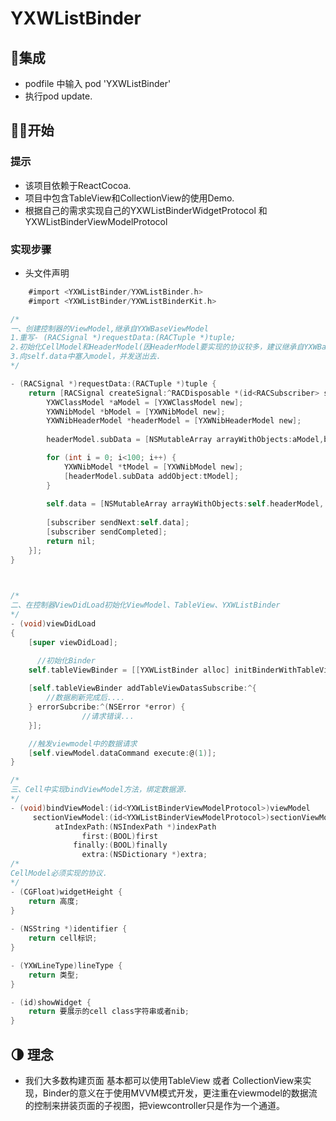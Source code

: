 # YXWListBinder

## 🏁集成

- podfile 中输入 pod 'YXWListBinder'
- 执行pod update.

## 🏃‍♂️开始

### 提示

- 该项目依赖于ReactCocoa.
- 项目中包含TableView和CollectionView的使用Demo.
- 根据自己的需求实现自己的YXWListBinderWidgetProtocol 和 YXWListBinderViewModelProtocol

### 实现步骤

- 头文件声明
``` objective-c
	#import <YXWListBinder/YXWListBinder.h>
	#import <YXWListBinder/YXWListBinderKit.h>
```

```objective-c
/*
一、创建控制器的ViewModel,继承自YXWBaseViewModel
1.重写- (RACSignal *)requestData:(RACTuple *)tuple;
2.初始化CellModel和HeaderModel(因HeaderModel要实现的协议较多，建议继承自YXWBaseHeaderModel)
3.向self.data中塞入model，并发送出去.
*/

- (RACSignal *)requestData:(RACTuple *)tuple {
    return [RACSignal createSignal:^RACDisposable *(id<RACSubscriber> subscriber) {
        YXWClassModel *aModel = [YXWClassModel new];
        YXWNibModel *bModel = [YXWNibModel new];
        YXWNibHeaderModel *headerModel = [YXWNibHeaderModel new];
        
        headerModel.subData = [NSMutableArray arrayWithObjects:aModel,bModel, nil];

        for (int i = 0; i<100; i++) {
            YXWNibModel *tModel = [YXWNibModel new];
            [headerModel.subData addObject:tModel];
        }
        
        self.data = [NSMutableArray arrayWithObjects:self.headerModel, nil];
        
        [subscriber sendNext:self.data];
        [subscriber sendCompleted];
        return nil;
    }];
}
    


/*
二、在控制器ViewDidLoad初始化ViewModel、TableView、YXWListBinder
*/
- (void)viewDidLoad
{
    [super viewDidLoad];

	  //初始化Binder
    self.tableViewBinder = [[YXWListBinder alloc] initBinderWithTableView:self.tableView hasSection:YES command:self.viewModel.dataCommand];
    
    [self.tableViewBinder addTableViewDatasSubscribe:^{
        //数据刷新完成后....
    } errorSubcribe:^(NSError *error) {
				//请求错误...
    }];

  	//触发viewmodel中的数据请求
    [self.viewModel.dataCommand execute:@(1)];
}

/*
三、Cell中实现bindViewModel方法，绑定数据源.
*/
- (void)bindViewModel:(id<YXWListBinderViewModelProtocol>)viewModel
     sectionViewModel:(id<YXWListBinderViewModelProtocol>)sectionViewModel
          atIndexPath:(NSIndexPath *)indexPath
                first:(BOOL)first
              finally:(BOOL)finally
                extra:(NSDictionary *)extra;
/*
CellModel必须实现的协议.
*/
- (CGFloat)widgetHeight {
    return 高度;
}
    
- (NSString *)identifier {
    return cell标识;
}

- (YXWLineType)lineType {
    return 类型;
}

- (id)showWidget {
    return 要展示的cell class字符串或者nib;
}
```


## 🌗 理念

- 我们大多数构建页面 基本都可以使用TableView 或者 CollectionView来实现，Binder的意义在于使用MVVM模式开发，更注重在viewmodel的数据流的控制来拼装页面的子视图，把viewcontroller只是作为一个通道。

